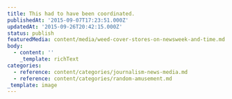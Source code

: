 ```yaml
---
title: This had to have been coordinated.
publishedAt: '2015-09-07T17:23:51.000Z'
updatedAt: '2015-09-26T20:42:15.000Z'
status: publish
featuredMedia: content/media/weed-cover-stores-on-newsweek-and-time.md
body:
  - content: ''
    _template: richText
categories:
  - reference: content/categories/journalism-news-media.md
  - reference: content/categories/random-amusement.md
_template: image
---
```



